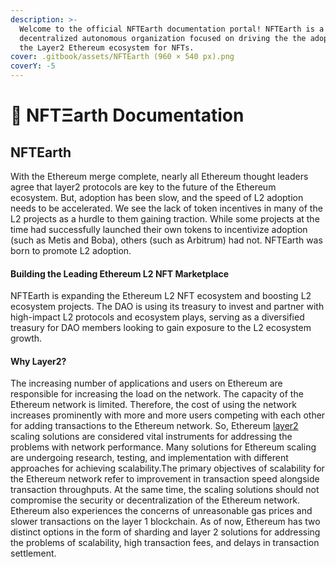 ```yaml
---
description: >-
  Welcome to the official NFTEarth documentation portal! NFTEarth is a
  decentralized autonomous organization focused on driving the the adoption of
  the Layer2 Ethereum ecosystem for NFTs.
cover: .gitbook/assets/NFTEarth (960 × 540 px).png
coverY: -5
---
```


# 📖 NFTΞarth Documentation

## NFTEarth

With the Ethereum merge complete, nearly all Ethereum thought leaders agree that layer2 protocols are key to the future of the Ethereum ecosystem. But, adoption has been slow, and the speed of L2 adoption needs to be accelerated. We see the lack of token incentives in many of the L2 projects as a hurdle to them gaining traction. While some projects at the time had successfully launched their own tokens to incentivize adoption (such as Metis and Boba), others (such as Arbitrum) had not. NFTEarth was born to promote L2 adoption.

#### Building the Leading Ethereum L2 NFT Marketplace  <a href="#building-the-leading-ethereum-l2-dao" id="building-the-leading-ethereum-l2-dao"></a>

NFTEarth is expanding the Ethereum L2 NFT ecosystem and boosting L2 ecosystem projects. The DAO is using its treasury to invest and partner with high-impact L2 protocols and ecosystem plays, serving as a diversified treasury for DAO members looking to gain exposure to the L2 ecosystem growth.&#x20;

#### Why Layer2? <a href="#why-layer2" id="why-layer2"></a>

The increasing number of applications and users on Ethereum are responsible for increasing the load on the network. The capacity of the Ethereum network is limited. Therefore, the cost of using the network increases prominently with more and more users competing with each other for adding transactions to the Ethereum network. So, Ethereum [layer2](https://ethereum.org/en/layer-2/) scaling solutions are considered vital instruments for addressing the problems with network performance. Many solutions for Ethereum scaling are undergoing research, testing, and implementation with different approaches for achieving scalability.The primary objectives of scalability for the Ethereum network refer to improvement in transaction speed alongside transaction throughputs. At the same time, the scaling solutions should not compromise the security or decentralization of the Ethereum network. Ethereum also experiences the concerns of unreasonable gas prices and slower transactions on the layer 1 blockchain. As of now, Ethereum has two distinct options in the form of sharding and layer 2 solutions for addressing the problems of scalability, high transaction fees, and delays in transaction settlement.
